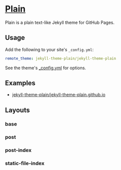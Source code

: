 # [Plain](https://jekyll-theme-plain.github.io/)

Plain is a plain text-like Jekyll theme for GitHub Pages.

## Usage

Add the following to your site's `_config.yml`:

```yaml
remote_theme: jekyll-theme-plain/jekyll-theme-plain
```

See the theme's [_config.yml](_config.yml) for options.

## Examples

* [jekyll-theme-plain/jekyll-theme-plain.github.io](https://github.com/jekyll-theme-plain/jekyll-theme-plain.github.io)

## Layouts

### base

### post

### post-index

### static-file-index
